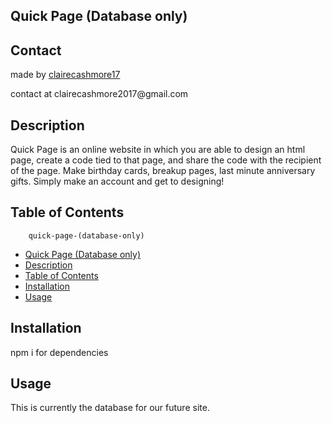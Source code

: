 ## Quick Page (Database only)

## Contact

<p> made by <a href = "github.com/clairecashmore17">clairecashmore17</a></p>
<p>contact at clairecashmore2017@gmail.com </p> 
 
## Description
Quick Page is an online website in which you are able to design an html page, create a code tied to that page, and share the code with the recipient of the page. Make birthday cards, breakup pages, last minute anniversary gifts. Simply make an account and get to designing!

## Table of Contents

        quick-page-(database-only)

- [Quick Page (Database only)](<#quick-page-(database-only)>)
- [Description](#description)
- [Table of Contents](#table-of-contents)
- [Installation](#installation)
- [Usage](#usage)

## Installation

npm i for dependencies

## Usage

This is currently the database for our future site.
